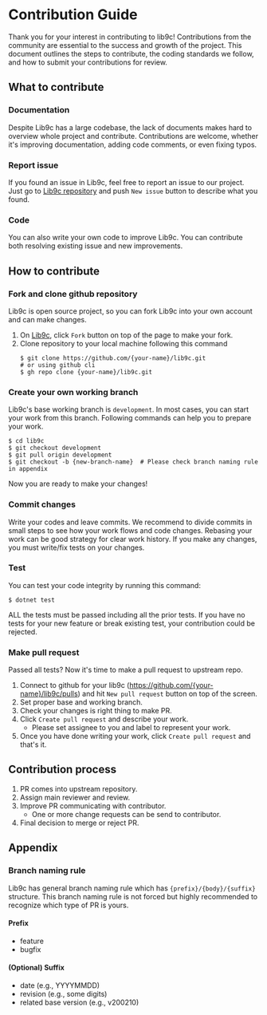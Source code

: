 # Contribution Guide

Thank you for your interest in contributing to lib9c!
Contributions from the community are essential to the success and growth of the project.
This document outlines the steps to contribute, the coding standards we follow, and how to submit
your contributions for review.

## What to contribute

### Documentation

Despite Lib9c has a large codebase, the lack of documents makes hard to overview whole project and
contribute.
Contributions are welcome, whether it's improving documentation, adding code comments, or even
fixing typos.

### Report issue

If you found an issue in Lib9c, feel free to report an issue to our project.
Just go to [Lib9c repository](https://github.com/planetarium/lib9c/issues) and push `New issue`
button to describe what you found.

### Code

You can also write your own code to improve Lib9c.
You can contribute both resolving existing issue and new improvements.

## How to contribute

### Fork and clone github repository

Lib9c is open source project, so you can fork Lib9c into your own account and can make changes.

1. On [Lib9c](https://github.com/planetarium/lib9c), click `Fork` button on top of the page to make
   your fork.
2. Clone repository to your local machine following this command
    ```shell
   $ git clone https://github.com/{your-name}/lib9c.git
   # or using github cli
   $ gh repo clone {your-name}/lib9c.git
   ```

### Create your own working branch

Lib9c's base working branch is `development`. In most cases, you can start your work from this
branch.
Following commands can help you to prepare your work.

```shell
$ cd lib9c
$ git checkout development
$ git pull origin development
$ git checkout -b {new-branch-name}  # Please check branch naming rule in appendix
```

Now you are ready to make your changes!

### Commit changes

Write your codes and leave commits.
We recommend to divide commits in small steps to see how your work flows and code changes.
Rebasing your work can be good strategy for clear work history.
If you make any changes, you must write/fix tests on your changes.

### Test

You can test your code integrity by running this command:

```shell
$ dotnet test
```

ALL the tests must be passed including all the prior tests.
If you have no tests for your new feature or break existing test, your contribution could be
rejected.

### Make pull request

Passed all tests? Now it's time to make a pull request to upstream repo.

1. Connect to github for your lib9c (https://github.com/{your-name}/lib9c/pulls) and
   hit `New pull request` button on top of the screen.
2. Set proper base and working branch.
3. Check your changes is right thing to make PR.
4. Click `Create pull request` and describe your work.
    - Please set assignee to you and label to represent your work.
5. Once you have done writing your work, click `Create pull request` and that's it.

## Contribution process

1. PR comes into upstream repository.
2. Assign main reviewer and review.
3. Improve PR communicating with contributor.
    - One or more change requests can be send to contributor.
4. Final decision to merge or reject PR.

## Appendix

### **Branch naming rule**

Lib9c has general branch naming rule which has `{prefix}/{body}/{suffix}` structure.
This branch naming rule is not forced but highly recommended to recognize which type of PR is yours.

#### Prefix

- feature
- bugfix

#### (Optional) Suffix

- date (e.g., YYYYMMDD)
- revision (e.g., some digits)
- related base version (e.g., v200210)
